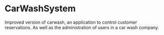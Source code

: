 # CarWashSystem
Improved version of carwash, an application to control customer reservations. As well as the administration of users in a car wash company.
